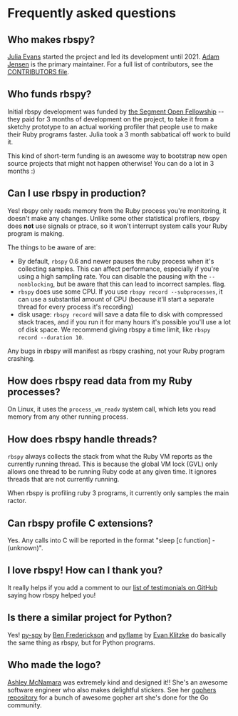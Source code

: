 # Frequently asked questions

## Who makes rbspy?

[Julia Evans](https://jvns.ca) started the project and led its development until 2021.
[Adam Jensen](https://acj.sh) is the primary maintainer. For a full list of contributors,
see the [CONTRIBUTORS file](https://github.com/rbspy/rbspy/blob/master/CONTRIBUTORS.md).

## Who funds rbspy?

Initial rbspy development was funded by [the Segment Open Fellowship](https://segment.com/blog/segment-open-fellowship-2017/) -- they paid for 3 months of
development on the project, to take it from a sketchy prototype to an actual working profiler that
people use to make their Ruby programs faster. Julia took a 3 month sabbatical off work to build it.

This kind of short-term funding is an awesome way to bootstrap new open source projects that might
not happen otherwise! You can do a lot in 3 months :)

## Can I use rbspy in production?

Yes! rbspy only reads memory from the Ruby process you're monitoring, it doesn't make any changes.
Unlike some other statistical profilers, rbspy does **not** use signals or ptrace, so it won't
interrupt system calls your Ruby program is making.

The things to be aware of are:

* By default, `rbspy` 0.6 and newer pauses the ruby process when it's collecting samples. This can
  affect performance, especially if you're using a high sampling rate. You can disable the pausing
  with the `--nonblocking`, but be aware that this can lead to incorrect samples.
  flag.
* `rbspy` does use some CPU. If you use `rbspy record --subprocesses`, it can use a substantial
  amount of CPU (because it'll start a separate thread for every process it's recording)
* disk usage: `rbspy record` will save a data file to disk with compressed stack traces, and if you
  run it for many hours it's possible you'll use a lot of disk space. We recommend giving rbspy a
  time limit, like `rbspy record --duration 10`.

Any bugs in rbspy will manifest as rbspy crashing, not your Ruby program crashing.

## How does rbspy read data from my Ruby processes?

On Linux, it uses the `process_vm_readv` system call, which lets you read memory from any other
running process.

## How does rbspy handle threads?

`rbspy` always collects the stack from what the Ruby VM reports as the currently running thread.
This is because the global VM lock (GVL) only allows one thread to be running Ruby code at any given time. It ignores
threads that are not currently running.

When rbspy is profiling ruby 3 programs, it currently only samples the main ractor.

## Can rbspy profile C extensions?

Yes. Any calls into C will be reported in the format "sleep [c function] - (unknown)".

## I love rbspy! How can I thank you?

It really helps if you add a comment to our [list of testimonials on GitHub](https://github.com/rbspy/rbspy/issues/62) saying how rbspy helped you!

## Is there a similar project for Python?

Yes! [py-spy](https://github.com/benfred/py-spy) by [Ben Frederickson](https://www.benfrederickson.com/) and [pyflame](https://github.com/uber/pyflame) by [Evan Klitzke](https://eklitzke.org/) do
basically the same thing as rbspy, but for Python programs.

## Who made the logo?

[Ashley McNamara](https://twitter.com/ashleymcnamara) was extremely kind and designed it!! She's an
awesome software engineer who also makes delightful stickers. See her 
[gophers repository](https://github.com/ashleymcnamara/gophers) for a bunch of awesome gopher art she's done
for the Go community.
